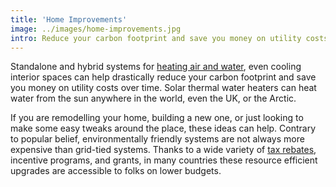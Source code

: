 ```yaml
---
title: 'Home Improvements'
image: ../images/home-improvements.jpg
intro: Reduce your carbon footprint and save you money on utility costs over time.
---
```


Standalone and hybrid systems for [heating air and water](https://www.greenbuilt.org/articles/134-solar-heated-water-with-radiant-floor-heat/), even cooling interior spaces can help drastically reduce your carbon footprint and save you money on utility costs over time. Solar thermal water heaters can heat water from the sun anywhere in the world, even the UK, or the Arctic.

If you are remodelling your home, building a new one, or just looking to make some easy tweaks around the place, these ideas can help. Contrary to popular belief, environmentally friendly systems are not always more expensive than grid-tied systems. Thanks to a wide variety of [tax rebates](https://www.energystar.gov/rebate-finder), incentive programs, and grants, in many countries these resource efficient upgrades are accessible to folks on lower budgets.
